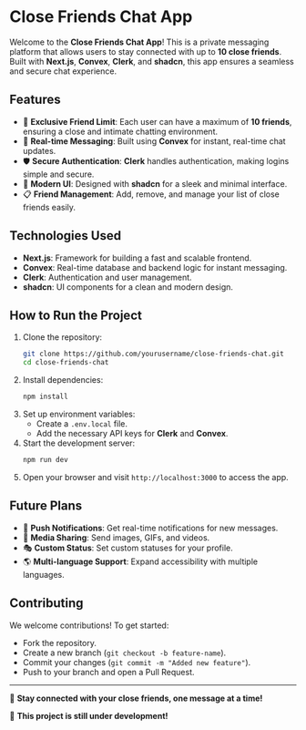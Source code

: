 # Close Friends Chat App

Welcome to the **Close Friends Chat App**! This is a private messaging platform that allows users to stay connected with up to **10 close friends**. Built with **Next.js**, **Convex**, **Clerk**, and **shadcn**, this app ensures a seamless and secure chat experience.

## Features
- 🔐 **Exclusive Friend Limit**: Each user can have a maximum of **10 friends**, ensuring a close and intimate chatting environment.
- 💬 **Real-time Messaging**: Built using **Convex** for instant, real-time chat updates.
- 🛡 **Secure Authentication**: **Clerk** handles authentication, making logins simple and secure.
- 🎨 **Modern UI**: Designed with **shadcn** for a sleek and minimal interface.
- 📋 **Friend Management**: Add, remove, and manage your list of close friends easily.

## Technologies Used
- **Next.js**: Framework for building a fast and scalable frontend.
- **Convex**: Real-time database and backend logic for instant messaging.
- **Clerk**: Authentication and user management.
- **shadcn**: UI components for a clean and modern design.

## How to Run the Project
1. Clone the repository:
   ```sh
   git clone https://github.com/yourusername/close-friends-chat.git
   cd close-friends-chat
   ```
2. Install dependencies:
   ```sh
   npm install
   ```
3. Set up environment variables:
   - Create a `.env.local` file.
   - Add the necessary API keys for **Clerk** and **Convex**.
4. Start the development server:
   ```sh
   npm run dev
   ```
5. Open your browser and visit `http://localhost:3000` to access the app.

## Future Plans
- 🔔 **Push Notifications**: Get real-time notifications for new messages.
- 📸 **Media Sharing**: Send images, GIFs, and videos.
- 🎭 **Custom Status**: Set custom statuses for your profile.
- 🌎 **Multi-language Support**: Expand accessibility with multiple languages.

## Contributing
We welcome contributions! To get started:
- Fork the repository.
- Create a new branch (`git checkout -b feature-name`).
- Commit your changes (`git commit -m "Added new feature"`).
- Push to your branch and open a Pull Request.

---
📌 **Stay connected with your close friends, one message at a time!**

🚧 **This project is still under development!**
